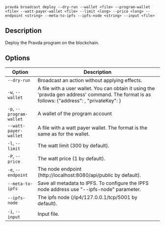 <!--
THIS FILE IS GENERATED. DO NOT EDIT MANUALLY!
-->

```pravda broadcast deploy --dry-run --wallet <file> --program-wallet <file> --watt-payer-wallet <file> --limit <long> --price <long> --endpoint <string> --meta-to-ipfs --ipfs-node <string> --input <file>```

## Description
Deploy the Pravda program on the blockchain.
## Options

|Option|Description|
|----|----|
|`--dry-run`|Broadcast an action without applying effects.
|`-w`, `--wallet`|A file with a user wallet. You can obtain it using the 'pravda gen address' command. The format is as follows: {"address": <public key>, "privateKey": <private key>}
|`-p`, `--program-wallet`|A wallet of the program account
|`--watt-payer-wallet`|A file with a watt payer wallet. The format is the same as for the wallet.
|`-l`, `--limit`|The watt limit (300 by default).
|`-P`, `--price`|The watt price (1 by default).
|`-e`, `--endpoint`|The node endpoint (http://localhost:8080/api/public by default).
|`--meta-to-ipfs`|Save all metadata to IPFS. To configure the IPFS node address use "--ipfs-node" parameter.
|`--ipfs-node`|The ipfs node (/ip4/127.0.0.1/tcp/5001 by default).
|`-i`, `--input`|Input file.
